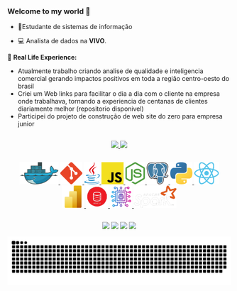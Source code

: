 ### Welcome to my world 👋
- 👾Estudante de sistemas de informação

- 💻 Analista de dados na <strong>VIVO</strong>.

🚀 <strong>Real Life Experience:</strong>
- Atualmente trabalho criando analise de qualidade e inteligencia comercial gerando impactos positivos em toda a região centro-oesto do brasil
- Criei um Web links para facilitar o dia a dia com o cliente na empresa onde trabalhava, tornando a experiencia de centanas de clientes diariamente melhor (repositorio disponivel) <br>
- Participei do projeto de construção de web site do zero para empresa junior 
##
<div align="center">
  <a href="">
  <img height="160em" src="https://github-readme-stats.vercel.app/api?username=Lucca7r&show_icons=true&theme=tokyonight&include_all_commits=true&count_private=true"/>
  <img height="160em" src="https://github-readme-stats.vercel.app/api/top-langs/?username=Lucca7r&layout=compact&langs_count=7&theme=tokyonight"/>
</div>

##

  <div align="center">
  <img height="50rem" src="https://github.com/Lucca7r/portfolioLucca/blob/main/data/imgs/docker.png"/>
  <img height="50rem" src="https://github.com/Lucca7r/portfolioLucca/blob/main/data/imgs/git.png"/>
  <img height="50rem" src="https://github.com/Lucca7r/portfolioLucca/blob/main/data/imgs/java.png"/> 
  <img height="50rem" src="https://github.com/Lucca7r/portfolioLucca/blob/main/data/imgs/js.png"/>
  <img height="50rem" src="https://github.com/Lucca7r/portfolioLucca/blob/main/data/imgs/nodejs.png"/>
  <img height="50rem" src="https://github.com/Lucca7r/portfolioLucca/blob/main/data/imgs/postgresql.png"/>  
  <img height="50rem" src="https://github.com/Lucca7r/portfolioLucca/blob/main/data/imgs/python.png"/>
  <img height="50rem" src="https://github.com/Lucca7r/portfolioLucca/blob/main/data/imgs/react.png"/>
  <img height="50rem" src="https://github.com/Lucca7r/portfolioLucca/blob/main/data/imgs/New_Power_BI_Logo.svg.png"/>
  <img height="50rem" src="https://github.com/Lucca7r/portfolioLucca/blob/main/data/imgs/oracledata.png"/> 
  <img height="50rem" src="https://github.com/Lucca7r/portfolioLucca/blob/main/data/imgs/machine.png"/>
  <img height="50rem" src="https://github.com/Lucca7r/portfolioLucca/blob/main/data/imgs/apachewhite.png"/>
    
</div>

##
 <div align="center">
  <a href="https://www.instagram.com/lucca7r_/" target="_blank"><img src="https://img.shields.io/badge/-Instagram-%23E4405F?style=for-the-badge&logo=instagram&logoColor=white" target="_blank"></a>
 	<a href="https://twitter.com/lucca01silva/" target="_blank"><img src="https://img.shields.io/badge/Twitter-1DA1F2?style=for-the-badge&logo=twitter&logoColor=white" target="_blank"></a>
  <a href = "mailto:lucca01silva@gmail.com"><img src="https://img.shields.io/badge/-Gmail-%23333?style=for-the-badge&logo=gmail&logoColor=white" target="_blank"></a>
  <a href="https://www.linkedin.com/in/lucas-rsilva0" target="_blank"><img src="https://img.shields.io/badge/-LinkedIn-%230077B5?style=for-the-badge&logo=linkedin&logoColor=white" target="_blank"></a>
   
  
![snake gif](https://github.com/Lucca7r/Lucca7r/blob/output/github-contribution-grid-snake-dark.svg)
